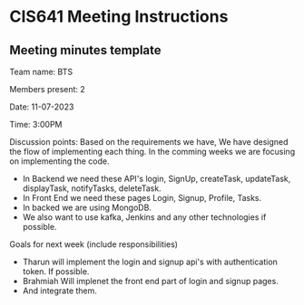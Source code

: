 # CIS641 Meeting Instructions

## Meeting minutes template

Team name: BTS

Members present: 2

Date: 11-07-2023

Time: 3:00PM

Discussion points: Based on the requirements we have, We have designed the flow of implementing each thing.
In the comming weeks we are focusing on implementing the code.

* In Backend we need these API's login, SignUp, createTask, updateTask, displayTask, notifyTasks,
    deleteTask.
* In Front End we need these pages Login, Signup, Profile, Tasks.
* In backed we are using MongoDB.
* We also want to use kafka, Jenkins and any other technologies if possible.

Goals for next week (include responsibilities)

* Tharun will implement the login and signup api's with authentication token. If possible.
* Brahmiah Will implenet the front end part of login and signup pages.
* And integrate them.

